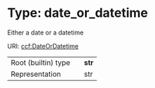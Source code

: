 
# Type: date_or_datetime


Either a date or a datetime

URI: [ccf:DateOrDatetime](http://purl.org/ccf/DateOrDatetime)

|  |  |  |
| --- | --- | --- |
| Root (builtin) type | | **str** |
| Representation | | str |
